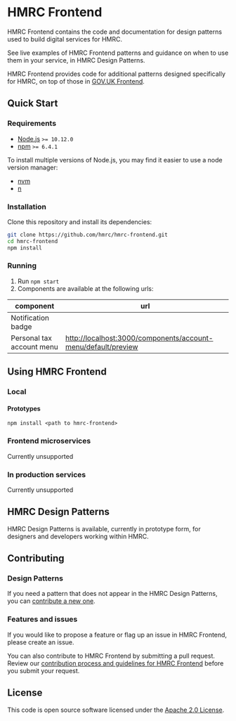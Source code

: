 # HMRC Frontend

HMRC Frontend contains the code and documentation for design patterns used to build digital services for HMRC.

See live examples of HMRC Frontend patterns and guidance on when to use them in your service, in HMRC Design Patterns.

HMRC Frontend provides code for additional patterns designed specifically for HMRC, on top of those in [GOV.UK Frontend](govuk-frontend). 

## Quick Start

### Requirements

* [Node.js](https://nodejs.org/en/) `>= 10.12.0`
* [npm](https://www.npmjs.com/) `>= 6.4.1`

To install multiple versions of Node.js, you may find it easier to use a node version manager:

* [nvm](https://github.com/creationix/nvm)
* [n](https://github.com/tj/n)

### Installation

Clone this repository and install its dependencies:

```bash
git clone https://github.com/hmrc/hmrc-frontend.git
cd hmrc-frontend
npm install
```

### Running

1. Run `npm start`
2. Components are available at the following urls:

| component | url |
|-----------|-----|
| Notification badge | |
| Personal tax account menu  |[http://localhost:3000/components/account-menu/default/preview](http://localhost:3000/components/account-menu/default/preview) |

## Using HMRC Frontend

### Local

#### Prototypes

`npm install <path to hmrc-frontend>`

### Frontend microservices

Currently unsupported

### In production services

Currently unsupported

## HMRC Design Patterns

HMRC Design Patterns is available, currently in prototype form, for designers and developers working within HMRC.

## Contributing

### Design Patterns

If you need a pattern that does not appear in the HMRC Design Patterns, you can [contribute a new one](https://github.com/hmrc/assets-frontend/wiki/HMRC-Design-System#contributing-a-design-pattern).

### Features and issues

If you would like to propose a feature or flag up an issue in HMRC Frontend, please create an issue. 

You can also contribute to HMRC Frontend by submitting a pull request. Review our [contribution process and guidelines for HMRC Frontend](CONTRIBUTING.md) before you submit your request.

## License

This code is open source software licensed under the [Apache 2.0 License]("http://www.apache.org/licenses/LICENSE-2.0.html").
